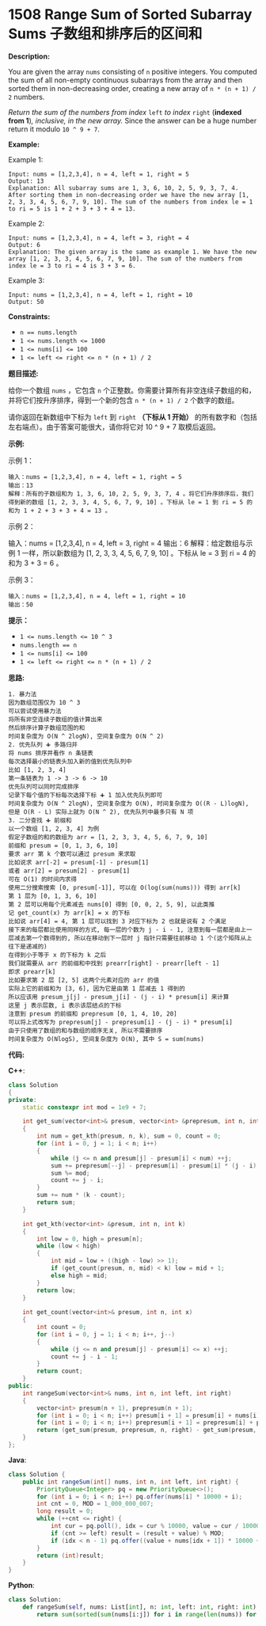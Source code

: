 # 1508 Range Sum of Sorted Subarray Sums 子数组和排序后的区间和

__Description:__

You are given the array `nums` consisting of `n` positive integers. You computed the sum of all non-empty continuous subarrays from the array and then sorted them in non-decreasing order, creating a new array of `n * (n + 1) / 2` numbers.

_Return the sum of the numbers from index_ `left` _to index_ `right` (__indexed from 1__)_, inclusive, in the new array._ Since the answer can be a huge number return it modulo `10 ^ 9 + 7`.

__Example:__

Example 1:

```text
Input: nums = [1,2,3,4], n = 4, left = 1, right = 5
Output: 13 
Explanation: All subarray sums are 1, 3, 6, 10, 2, 5, 9, 3, 7, 4. After sorting them in non-decreasing order we have the new array [1, 2, 3, 3, 4, 5, 6, 7, 9, 10]. The sum of the numbers from index le = 1 to ri = 5 is 1 + 2 + 3 + 3 + 4 = 13.
```

Example 2:

```text
Input: nums = [1,2,3,4], n = 4, left = 3, right = 4
Output: 6
Explanation: The given array is the same as example 1. We have the new array [1, 2, 3, 3, 4, 5, 6, 7, 9, 10]. The sum of the numbers from index le = 3 to ri = 4 is 3 + 3 = 6.
```

Example 3:

```text
Input: nums = [1,2,3,4], n = 4, left = 1, right = 10
Output: 50
```

__Constraints:__

- `n == nums.length`
- `1 <= nums.length <= 1000`
- `1 <= nums[i] <= 100`
- `1 <= left <= right <= n * (n + 1) / 2`

__题目描述:__

给你一个数组 `nums` ，它包含 `n` 个正整数。你需要计算所有非空连续子数组的和，并将它们按升序排序，得到一个新的包含 `n * (n + 1) / 2` 个数字的数组。

请你返回在新数组中下标为 `left` 到 `right` __（下标从 1 开始）__ 的所有数字和（包括左右端点）。由于答案可能很大，请你将它对 10 ^ 9 + 7 取模后返回。

__示例:__

示例 1：

```text
输入：nums = [1,2,3,4], n = 4, left = 1, right = 5
输出：13 
解释：所有的子数组和为 1, 3, 6, 10, 2, 5, 9, 3, 7, 4 。将它们升序排序后，我们得到新的数组 [1, 2, 3, 3, 4, 5, 6, 7, 9, 10] 。下标从 le = 1 到 ri = 5 的和为 1 + 2 + 3 + 3 + 4 = 13 。
```

示例 2：

输入：nums = [1,2,3,4], n = 4, left = 3, right = 4
输出：6
解释：给定数组与示例 1 一样，所以新数组为 [1, 2, 3, 3, 4, 5, 6, 7, 9, 10] 。下标从 le = 3 到 ri = 4 的和为 3 + 3 = 6 。

示例 3：

```text
输入：nums = [1,2,3,4], n = 4, left = 1, right = 10
输出：50
```

__提示：__

- `1 <= nums.length <= 10 ^ 3`
- `nums.length == n`
- `1 <= nums[i] <= 100`
- `1 <= left <= right <= n * (n + 1) / 2`

__思路:__

```text
1. 暴力法
因为数组范围仅为 10 ^ 3
可以尝试使用暴力法
将所有非空连续子数组的值计算出来
然后排序计算子数组范围的和
时间复杂度为 O(N ^ 2logN), 空间复杂度为 O(N ^ 2)
2. 优先队列 ➕ 多路归并
将 nums 排序并看作 n 条链表
每次选择最小的链表头加入新的值到优先队列中
比如 [1, 2, 3, 4]
第一条链表为 1 -> 3 -> 6 -> 10
优先队列可以同时完成排序
记录下每个值的下标每次选择下标 ➕ 1 加入优先队列即可
时间复杂度为 O(N ^ 2logN), 空间复杂度为 O(N), 时间复杂度为 O((R - L)logN), 但是 O(R - L) 实际上就为 O(N ^ 2), 优先队列中最多只有 N 项
3. 二分查找 ➕ 前缀和
以一个数组 [1, 2, 3, 4] 为例
假定子数组的和的数组为 arr = [1, 2, 3, 3, 4, 5, 6, 7, 9, 10]
前缀和 presum = [0, 1, 3, 6, 10]
要求 arr 第 k 个数可以通过 presum 来求取
比如说求 arr[-2] = presum[-1] - presum[1]
或者 arr[2] = presum[2] - presum[1]
可在 O(1) 的时间内求得
使用二分搜索搜索 [0, presum[-1]], 可以在 O(log(sum(nums))) 得到 arr[k]
第 1 层为 [0, 1, 3, 6, 10]
第 2 层可以用每个元素减去 nums[0] 得到 [0, 0, 2, 5, 9], 以此类推
记 get_count(x) 为 arr[k] = x 的下标
比如说 arr[4] = 4, 第 1 层可以找到 3 对应下标为 2 也就是说有 2 个满足
接下来的每层都比使用同样的方式, 每一层的个数为 j - i - 1, 注意到每一层都是由上一层减去第一个数得到的, 所以在移动到下一层时 j 指针只需要往前移动 1 个(这个矩阵从上往下是递减的)
在得到小于等于 x 的下标为 k 之后
我们就需要从 arr 的前缀和中找到 prearr[right] - prearr[left - 1]
即求 prearr[k]
比如要求第 2 层 [2, 5] 这两个元素对应的 arr 的值
实际上它的前缀和为 [3, 6], 因为它是由第 1 层减去 1 得到的
所以应该用 presum_j[j] - presum_j[i] - (j - i) * presum[i] 来计算
这里 j 表示层数, i 表示该层结点的下标
注意到 presum 的前缀和 prepresum [0, 1, 4, 10, 20]
可以将上式改写为 prepresum[j] - prepresum[i] - (j - i) * presum[i]
由于只使用了数组的和与数组的顺序无关, 所以不需要排序
时间复杂度为 O(NlogS), 空间复杂度为 O(N), 其中 S = sum(nums)
```

__代码:__

__C++__:

```C++
class Solution 
{
private:
    static constexpr int mod = 1e9 + 7;

    int get_sum(vector<int>& presum, vector<int> &prepresum, int n, int k) 
    {
        int num = get_kth(presum, n, k), sum = 0, count = 0;
        for (int i = 0, j = 1; i < n; i++) 
        {
            while (j <= n and presum[j] - presum[i] < num) ++j;
            sum += prepresum[--j] - prepresum[i] - presum[i] * (j - i);
            sum %= mod;
            count += j - i;
        }
        sum += num * (k - count);
        return sum;
    }

    int get_kth(vector<int> &presum, int n, int k) 
    {
        int low = 0, high = presum[n];
        while (low < high) 
        {
            int mid = low + ((high - low) >> 1);
            if (get_count(presum, n, mid) < k) low = mid + 1;
            else high = mid;
        }
        return low;
    }
    
    int get_count(vector<int>& presum, int n, int x) 
    {
        int count = 0;
        for (int i = 0, j = 1; i < n; i++, j--) 
        {
            while (j <= n and presum[j] - presum[i] <= x) ++j;
            count += j - i - 1;
        }
        return count;
    }
public:
    int rangeSum(vector<int>& nums, int n, int left, int right) 
    {
        vector<int> presum(n + 1), prepresum(n + 1);
        for (int i = 0; i < n; i++) presum[i + 1] = presum[i] + nums[i];
        for (int i = 0; i < n; i++) prepresum[i + 1] = prepresum[i] + presum[i + 1];
        return (get_sum(presum, prepresum, n, right) - get_sum(presum, prepresum, n, left - 1)) % mod;
    }
};
```

__Java__:

```Java
class Solution {
    public int rangeSum(int[] nums, int n, int left, int right) {
        PriorityQueue<Integer> pq = new PriorityQueue<>();
        for (int i = 0; i < n; i++) pq.offer(nums[i] * 10000 + i);
        int cnt = 0, MOD = 1_000_000_007;
        long result = 0;
        while (++cnt <= right) {
            int cur = pq.poll(), idx = cur % 10000, value = cur / 10000;
            if (cnt >= left) result = (result + value) % MOD;
            if (idx < n - 1) pq.offer((value + nums[idx + 1]) * 10000 + idx + 1);
        }
        return (int)result;
    }
}
```

__Python__:

```Python
class Solution:
    def rangeSum(self, nums: List[int], n: int, left: int, right: int) -> int:
        return sum(sorted(sum(nums[i:j]) for i in range(len(nums)) for j in range(i + 1, len(nums) + 1))[left - 1:right]) % (10 ** 9 + 7)
```
